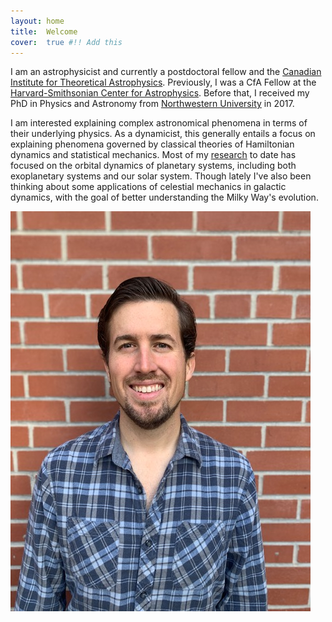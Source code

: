 ```yaml
---
layout: home
title:  Welcome
cover:  true #!! Add this
---
```


I am an astrophysicist and currently a postdoctoral fellow and the [Canadian Institute for Theoretical Astrophysics][cita]. Previously, I was a CfA Fellow at the [Harvard-Smithsonian Center for Astrophysics][cfa]. Before that, I received my PhD in Physics and Astronomy from [Northwestern University][northwestern] in 2017.

I am interested explaining complex astronomical phenomena in terms of their underlying physics. As a dynamicist, this generally entails a focus on explaining phenomena governed by classical theories of Hamiltonian dynamics and statistical mechanics. Most of my [research](research) to date has focused on the orbital dynamics of planetary systems, including both exoplanetary systems and our solar system. Though lately I've also been thinking about some applications of celestial mechanics in galactic dynamics, with the goal of better understanding the Milky Way's evolution.

![me]

[research]: /research/
[cita]: https://www.cita.utoronto.ca
[cfa]: https://www.cfa.harvard.edu
[northwestern]: https://ciera.northwestern.edu
[me]: /assets/images/image0.jpeg
